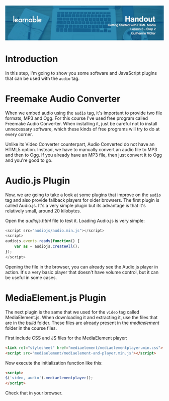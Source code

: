 ![](headings/lesson_3.2.jpg)

# Introduction

In this step, I'm going to show you some software and JavaScript plugins that can be used with the `audio` tag.

# Freemake Audio Converter

When we embed audio using the `audio` tag, it's important to provide two file formats, MP3 and Ogg. For this course I've used free program called Freemake Audio Converter. When installing it, just be careful not to install unnecessary software, which these kinds of free programs will try to do at every corner.

Unlike its Video Converter counterpart, Audio Converted do not have an HTML5 option. Instead, we have to manually convert an audio file to MP3 and then to Ogg. If you already have an MP3 file, then just convert it to Ogg and you're good to go.

# Audio.js Plugin

Now, we are going to take a look at some plugins that improve on the `audio` tag and also provide fallback players for older browsers. The first plugin is called Audio.js. It's a very simple plugin but its advantage is that it's relatively small, around 20 kilobytes.

Open the *audiojs.html* file to test it. Loading Audio.js is very simple:

```js
<script src="audiojs/audio.min.js"></script>
<script>
audiojs.events.ready(function() {
	var as = audiojs.createAll();
});
</script>
```

Opening the file in the browser, you can already see the Audio.js player in action. It's a very basic player that doesn't have volume control, but it can be useful in some cases.

# MediaElement.js Plugin

The next plugin is the same that we used for the `video` tag called MediaElement.js. When downloading it and extracting it, use the files that are in the *build* folder. These files are already present in the *mediaelement* folder in the course files.

First include CSS and JS files for the MediaElement player:

```html
<link rel="stylesheet" href="mediaelement/mediaelementplayer.min.css">
<script src="mediaelement/mediaelement-and-player.min.js"></script>
```

Now execute the initialization function like this:

```html
<script>
$('video, audio').mediaelementplayer();
</script>
```

Check that in your browser.
